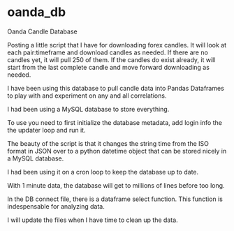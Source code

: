 # oanda_db
Oanda Candle Database

Posting a little script that I have for downloading forex candles.  It will look at each pair:timeframe and download
candles as needed.  If there are no candles yet, it will pull 250 of them.  If the candles do exist already, it will start 
from the last complete candle and move forward downloading as needed.

I have been using this database to pull candle data into Pandas Dataframes to play with and experiment on any and all correlations.

I had been using a MySQL database to store everything.

To use you need to first initialize the database metadata, add login info the the updater loop and run it.

The beauty of the script is that it changes the string time from the ISO format in JSON over to a python datetime object
that can be stored nicely in a MySQL database.

I had been using it on a cron loop to keep the database up to date.

With 1 minute data, the database will get to millions of lines before too long. 

In the DB connect file, there is a dataframe select function.  This function is indespensable for analyzing data.

I will update the files when I have time to clean up the data.
